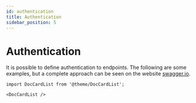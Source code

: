 ```yaml
---
id: authentication
title: Authentication
sidebar_position: 5
---
```


# Authentication

It is possible to define authentication to endpoints. The following are some examples, but a complete approach can be seen on the website [swagger.io](https://swagger.io/docs/specification/authentication).

```mdx-code-block
import DocCardList from '@theme/DocCardList';

<DocCardList />
```
